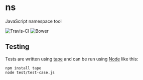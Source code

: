 # ns

JavaScript namespace tool

![Travis-CI](https://img.shields.io/travis/joyent/node.svg?style=flat-square)
![Bower](https://img.shields.io/bower/v/ns.svg?style=flat-square)

## Testing

Tests are written using [tape][tape-github] and can be run using [Node][node-website] like this:

```
npm install tape
node test/test-case.js
```

[tape-github]: https://github.com/substack/tape
[node-website]: https://nodejs.org